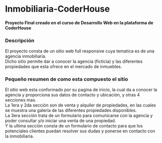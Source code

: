 # Inmobiliaria-CoderHouse
#### Proyecto Final creado en el curso de Desarrollo Web en la plataforma de CoderHouse

### Descripción
El proyecto consta de un sitio web full responsive cuya tematica es de una agencia inmobiliaria. <br>
Dicho sitio permite dar a conocer la agencia (ficticia) y las diferentes propiedades que esta ofrece en el mercado de inmuebles.

### Pequeño resumen de como esta compuesto el sitio
El sitio web esta conformado por su pagina de inicio, la cual da a conocer la agencia y proporciona sus datos de contacto y ubicación, y otras 4 secciones mas. <br>
La 1era y 2da sección son de venta y alquiler de propiedades, en las cuales se muestra una galería de las diferentes propiedades disponibles. <br>
La 3era sección trata de un formulario para comunicarse con la agencia y poder consultar y/o iniciar una venta de una propiedad. <br>
Y la ultima sección consta de un formulario de contacto para que los potenciales clientes puedan resolver sus dudas y ponerse en contacto con la inmobiliaria.
